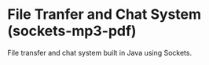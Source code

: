 File Tranfer and Chat System (sockets-mp3-pdf)
===============

File transfer and chat system built in Java using Sockets.

